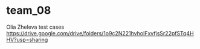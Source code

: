 # team_08

Olia Zheleva test cases https://drive.google.com/drive/folders/1o9c2N221hvhoIFxvfjsSr22pfSTq4HHV?usp=sharing
